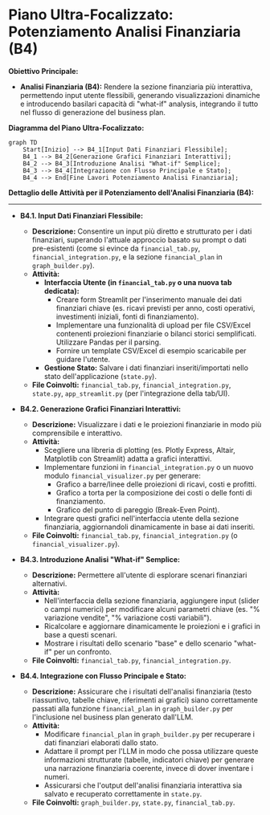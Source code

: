 # Piano Ultra-Focalizzato: Potenziamento Analisi Finanziaria (B4)

**Obiettivo Principale:**

*   **Analisi Finanziaria (B4):** Rendere la sezione finanziaria più interattiva, permettendo input utente flessibili, generando visualizzazioni dinamiche e introducendo basilari capacità di "what-if" analysis, integrando il tutto nel flusso di generazione del business plan.

**Diagramma del Piano Ultra-Focalizzato:**

```mermaid
graph TD
    Start[Inizio] --> B4_1[Input Dati Finanziari Flessibile];
    B4_1 --> B4_2[Generazione Grafici Finanziari Interattivi];
    B4_2 --> B4_3[Introduzione Analisi "What-if" Semplice];
    B4_3 --> B4_4[Integrazione con Flusso Principale e Stato];
    B4_4 --> End[Fine Lavori Potenziamento Analisi Finanziaria];
```

**Dettaglio delle Attività per il Potenziamento dell'Analisi Finanziaria (B4):**

---

*   **B4.1. Input Dati Finanziari Flessibile:**
    *   **Descrizione:** Consentire un input più diretto e strutturato per i dati finanziari, superando l'attuale approccio basato su prompt o dati pre-esistenti (come si evince da `financial_tab.py`, `financial_integration.py`, e la sezione `financial_plan` in `graph_builder.py`).
    *   **Attività:**
        *   **Interfaccia Utente (in `financial_tab.py` o una nuova tab dedicata):**
            *   Creare form Streamlit per l'inserimento manuale dei dati finanziari chiave (es. ricavi previsti per anno, costi operativi, investimenti iniziali, fonti di finanziamento).
            *   Implementare una funzionalità di upload per file CSV/Excel contenenti proiezioni finanziarie o bilanci storici semplificati. Utilizzare Pandas per il parsing.
            *   Fornire un template CSV/Excel di esempio scaricabile per guidare l'utente.
        *   **Gestione Stato:** Salvare i dati finanziari inseriti/importati nello stato dell'applicazione (`state.py`).
    *   **File Coinvolti:** `financial_tab.py`, `financial_integration.py`, `state.py`, `app_streamlit.py` (per l'integrazione della tab/UI).

*   **B4.2. Generazione Grafici Finanziari Interattivi:**
    *   **Descrizione:** Visualizzare i dati e le proiezioni finanziarie in modo più comprensibile e interattivo.
    *   **Attività:**
        *   Scegliere una libreria di plotting (es. Plotly Express, Altair, Matplotlib con Streamlit) adatta a grafici interattivi.
        *   Implementare funzioni in `financial_integration.py` o un nuovo modulo `financial_visualizer.py` per generare:
            *   Grafico a barre/linee delle proiezioni di ricavi, costi e profitti.
            *   Grafico a torta per la composizione dei costi o delle fonti di finanziamento.
            *   Grafico del punto di pareggio (Break-Even Point).
        *   Integrare questi grafici nell'interfaccia utente della sezione finanziaria, aggiornandoli dinamicamente in base ai dati inseriti.
    *   **File Coinvolti:** `financial_tab.py`, `financial_integration.py` (o `financial_visualizer.py`).

*   **B4.3. Introduzione Analisi "What-if" Semplice:**
    *   **Descrizione:** Permettere all'utente di esplorare scenari finanziari alternativi.
    *   **Attività:**
        *   Nell'interfaccia della sezione finanziaria, aggiungere input (slider o campi numerici) per modificare alcuni parametri chiave (es. "% variazione vendite", "% variazione costi variabili").
        *   Ricalcolare e aggiornare dinamicamente le proiezioni e i grafici in base a questi scenari.
        *   Mostrare i risultati dello scenario "base" e dello scenario "what-if" per un confronto.
    *   **File Coinvolti:** `financial_tab.py`, `financial_integration.py`.

*   **B4.4. Integrazione con Flusso Principale e Stato:**
    *   **Descrizione:** Assicurare che i risultati dell'analisi finanziaria (testo riassuntivo, tabelle chiave, riferimenti ai grafici) siano correttamente passati alla funzione `financial_plan` in `graph_builder.py` per l'inclusione nel business plan generato dall'LLM.
    *   **Attività:**
        *   Modificare `financial_plan` in `graph_builder.py` per recuperare i dati finanziari elaborati dallo stato.
        *   Adattare il prompt per l'LLM in modo che possa utilizzare queste informazioni strutturate (tabelle, indicatori chiave) per generare una narrazione finanziaria coerente, invece di dover inventare i numeri.
        *   Assicurarsi che l'output dell'analisi finanziaria interattiva sia salvato e recuperato correttamente in `state.py`.
    *   **File Coinvolti:** `graph_builder.py`, `state.py`, `financial_tab.py`.